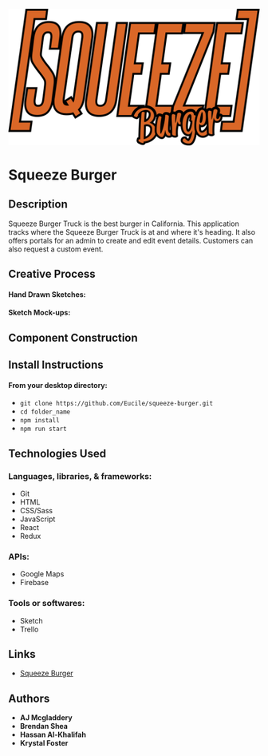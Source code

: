 ![Squeeze Burger Logo](https://github.com/Eucile/squeeze-burger/blob/master/src/assets/logos/outlined-orange.png)

# Squeeze Burger

## Description

Squeeze Burger Truck is the best burger in California. This application tracks where the Squeeze Burger Truck is at and where it's heading. It also offers portals for an admin to create and edit event details. Customers can also request a custom event.

## Creative Process

#### Hand Drawn Sketches:

#### Sketch Mock-ups:

## Component Construction

## Install Instructions

#### From your desktop directory:

* `git clone https://github.com/Eucile/squeeze-burger.git`
* `cd folder_name`
* `npm install`
* `npm run start`

## Technologies Used

### Languages, libraries, & frameworks:

* Git
* HTML
* CSS/Sass
* JavaScript
* React
* Redux

### APIs:

* Google Maps
* Firebase

### Tools or softwares:

* Sketch
* Trello

## Links

* [Squeeze Burger](http://www.squeezeburger.com/)

## Authors

* **AJ Mcgladdery**
* **Brendan Shea**
* **Hassan Al-Khalifah**
* **Krystal Foster**
